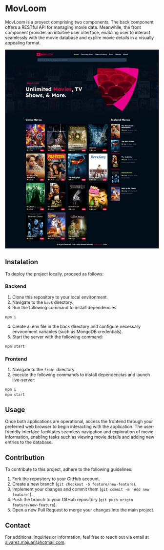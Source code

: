 <h1>MovLoom</h1>

MovLoom is a proyect comprising two components. The back component offers a RESTful API for managing movie data. Meanwhile, the front component provides an intuitive user interface, enabling user to interact seamlessly with the movie database and explire movie details in a visually appealing format.

<img src="./assets/home.png" alt="Imagen 1">

<h2>Instalation</h2>
To deploy the project locally, proceed as follows:

### Backend
1. Clone this repository to your local environment.
2. Navigate to the `back` directory.
3. Run the following command to install dependencies:
```bash
npm i
```
4. Create a .env file in the back directory and configure necessary environment variables (such as MongoDB credentials).
5. Start the server with the following command:
```bash
npm start
```

### Frontend
1. Navigate to the `front` directory.
2. execute the following commands to install dependencias and launch live-server:
```bash
npm i
npm start
```
<h2>Usage</h2>
Once both applications are operational, access the frontend through your preferred web browser to begin interacting with the application. The user-friendly interface facilitates seamless navigation and exploration of movie information, enabling tasks such as viewing movie details and adding new entries to the database.

<h2>Contribution</h2>

To contribute to this project, adhere to the following guidelines:
1. Fork the repository to your GitHub account.
2. Create a new branch (`git checkout -b feature/new-feature`).
4. Implement your changes and commit them (`git commit -m 'Add new feature'`).
5. Push the branch to your GitHub repository (`git push origin feature/new-feature`).
6. Open a new Pull Request to merge your changes into the main project.

<h2>Contact</h2>

For additional inquiries or information, feel free to reach out via email at [alvarez.majuan@hotmail.com](mailto:alvarez.majuan@hotmail.com).
